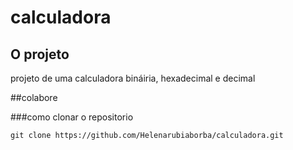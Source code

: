 # calculadora
 ## O projeto
 projeto de uma calculadora bináiria, hexadecimal e decimal

 ##colabore

 ###como clonar o repositorio

 ```
 git clone https://github.com/Helenarubiaborba/calculadora.git  
 ```
